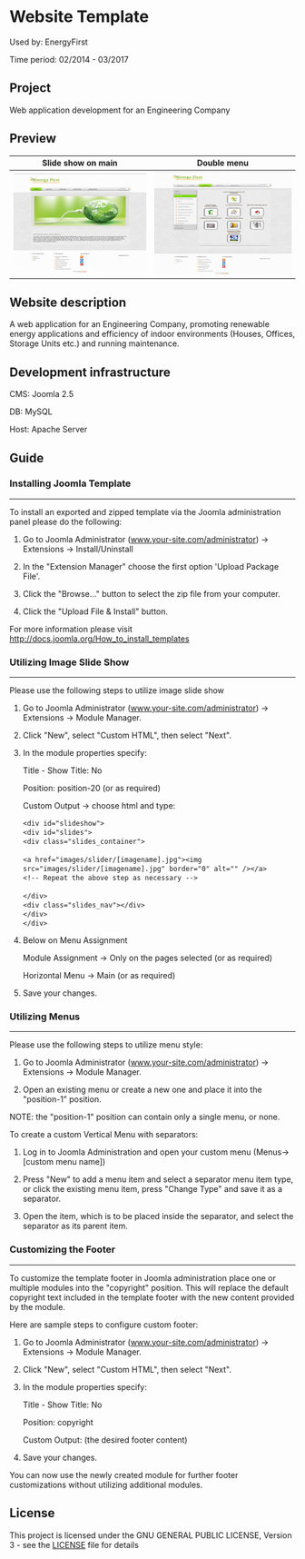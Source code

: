 # Website Template

Used by: EnergyFirst

Time period: 02/2014 - 03/2017

## Project

Web application development for an Engineering Company

## Preview
Slide show on main         |  Double menu
:-------------------------:|:-------------------------:
![Template preview](https://github.com/CTzatzakis/Joomla_Template-1Q_2014/raw/master/template_preview1.png)  |  ![Template preview](https://github.com/CTzatzakis/Joomla_Template-1Q_2014/raw/master/template_preview2.png)

## Website description

A web application for an Engineering Company, promoting renewable energy applications and efficiency of indoor environments (Houses, Offices, Storage Units etc.) and running maintenance. 

## Development infrastructure

CMS: Joomla 2.5

DB: MySQL

Host: Apache Server

## Guide

### Installing Joomla Template
---------------------------------------

To install an exported and zipped template via the Joomla administration panel please do the following:

1. Go to Joomla Administrator (www.your-site.com/administrator) -> Extensions -> Install/Uninstall

2. In the "Extension Manager" choose the first option 'Upload Package File'.

3. Click the "Browse..." button to select the zip file from your computer.

4. Click the "Upload File & Install" button.

For more information please visit http://docs.joomla.org/How_to_install_templates

### Utilizing Image Slide Show
-------------------------------
Please use the following steps to utilize image slide show

1. Go to Joomla Administrator (www.your-site.com/administrator) -> Extensions -> Module Manager.

2. Click "New", select "Custom HTML", then select "Next".

3. In the module properties specify:

    Title - Show Title: No
    
    Position: position-20 (or as required)
    
    Custom Output -> choose html and type:
    
    ```
   <div id="slideshow">
   <div id="slides">
   <div class="slides_container">
   
   <a href="images/slider/[imagename].jpg"><img src="images/slider/[imagename].jpg" border="0" alt="" /></a> 
   <!-- Repeat the above step as necessary -->
  
   </div>
   <div class="slides_nav"></div>
   </div>
   </div>
    ```
    
4. Below on Menu Assignment

   Module Assignment -> Only on the pages selected (or as required)
   
   Horizontal Menu -> Main (or as required)

4. Save your changes.

### Utilizing Menus
-------------------------------

Please use the following steps to utilize menu style:

1. Go to Joomla Administrator (www.your-site.com/administrator) -> Extensions -> Module Manager.

2. Open an existing menu or create a new one and place it into the "position-1" position.

NOTE: the "position-1" position can contain only a single menu, or none.

To create a custom Vertical Menu with separators:

   1. Log in to Joomla Administration and open your custom menu (Menus-> [custom menu name])
   
   2. Press "New" to add a menu item and select a separator menu item type, or click the existing menu item, press "Change Type" and save it as a separator. 
   
   3. Open the item, which is to be placed inside the separator, and select the separator as its parent item.

### Customizing the Footer
------------------------------

To customize the template footer in Joomla administration place one or multiple modules into
the "copyright" position. This will replace the default copyright text included in the template
footer with the new content provided by the module.

Here are sample steps to configure custom footer:

1. Go to Joomla Administrator (www.your-site.com/administrator) -> Extensions -> Module Manager.

2. Click "New", select "Custom HTML", then select "Next".

3. In the module properties specify:

    Title - Show Title: No
    
    Position: copyright
    
    Custom Output: (the desired footer content)
    
4. Save your changes.

You can now use the newly created module for further footer customizations without utilizing additional modules.

## License

This project is licensed under the GNU GENERAL PUBLIC LICENSE, Version 3 - see the [LICENSE](LICENSE) file for details

